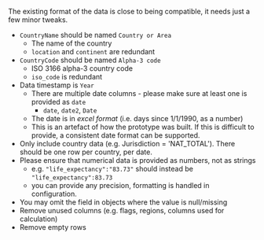 The existing format of the data is close to being compatible, it needs just a few minor tweaks.

-   `CountryName` should be named `Country or Area`
    -   The name of the country
    -   `location` and `continent` are redundant
-   `CountryCode` should be named `Alpha-3 code`
    -   ISO 3166 alpha-3 country code
    -   `iso_code` is redundant
-   Data timestamp is `Year`
    -   There are multiple date columns - please make sure at least one is provided as `date`
        -   `date`, `date2`, `Date`
    -   The date is in _excel format_ (i.e. days since 1/1/1990, as a number)
    -   This is an artefact of how the prototype was built. If this is difficult to provide, a consistent date format can be supported.
-   Only include country data (e.g. Jurisdiction = 'NAT_TOTAL'). There should be one row per country, per date.
-   Please ensure that numerical data is provided as numbers, not as strings
    -   e.g. `"life_expectancy":"83.73"` should instead be `"life_expectancy":83.73`
    -   you can provide any precision, formatting is handled in configuration.
-   You may omit the field in objects where the value is null/missing
-   Remove unused columns (e.g. flags, regions, columns used for calculation)
-   Remove empty rows
